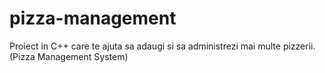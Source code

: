 # pizza-management
Proiect in C++ care te ajuta sa adaugi si sa administrezi mai multe pizzerii. (Pizza Management System)
